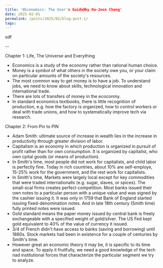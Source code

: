 ```yaml
---
title: '《Economics: The User's Guide》by Ha-Joon Chang'
date: 2025-02-01
permalink: /posts/2025/02/blog-post-1/
tags:
---
```


sdf

--

Chapter 1: Life, The Universe and Everything
- Economics is a study of the economy rather than rational human choice.
- Money is a symbol of what others in the society owe you, or your claim on particular amounts of the society's resources.
- The most common way to get money is to have a job. To understand jobs, we need to know about skills, technological innovation and international trade.
- There are lots of transfers of money in the ecoconmy.
- In standard economics textbooks, there is little recognition of production, e.g. how the factory is organized, how to control workers or deal with trade unions, and how to systematically improve tech via research.

Chapter 2: From Pin to PIN
- Adam Smith: ultimate source of increase in wealth lies in the increase in productivity through greater division of labor.
- Capitalism is an economy in which production is organized in pursuit of profit rather than for own consumption. It is organized by capitalist, who own cpital goods (or means of production).
- In Smith's time, most people did not work for capitalists, and child labor is perfectly fine. Today in rich countries, about 10% are self-employe, 15-25% work for the government, and the rest work for capitalists.
- In Smith's time, Markets were largely local except for key commodities that were traded internationalls (e.g. sugar, slaves, or spices). The small-scal firms creates perfect competition. Most banks issued their own notes to a particular person with a unique value and was signed by the cashier issuing it. It was only in 1759 that Bank of England started issuing fixed-denomination notes. And in late 18th century (Smith time) fully printed notes were issued. 
- Gold standard means the paper money issued by central bank is freely exchangeable with a specified weight of gold/silver. The US Fed kept gold equivalent to 40% of the value of currency it issued.
- 3/4 of French didn't have access to banks (saving and borrowing) until 1860s. Stock markets had been in existence for a couple of centuries by Smith's time.
- However great an economic theory it may be, it is specific to its time and space. To apply it fruitfully, we need a good knowledge of the tech nad institutional forces that characterize the particular segment we try to analyze.






